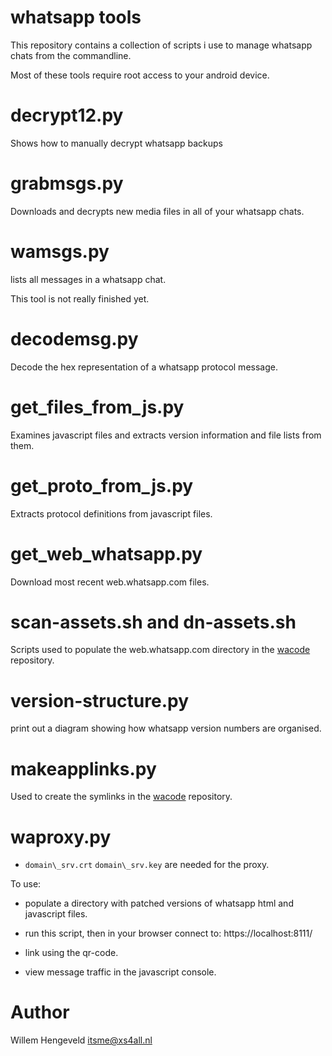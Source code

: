 whatsapp tools
==============

This repository contains a collection of scripts i use to manage whatsapp chats from the commandline.

Most of these tools require root access to your android device.


decrypt12.py
============

Shows how to manually decrypt whatsapp backups


grabmsgs.py
===========

Downloads and decrypts new media files in all of your whatsapp chats.


wamsgs.py
=========

lists all messages in a whatsapp chat.

This tool is not really finished yet.



decodemsg.py
============

Decode the hex representation of a whatsapp protocol message.


get\_files\_from\_js.py
====================

Examines javascript files and extracts version information and file lists from them.

get\_proto\_from\_js.py
====================

Extracts protocol definitions from javascript files.


get\_web\_whatsapp.py
====================

Download most recent web.whatsapp.com files.

scan-assets.sh and dn-assets.sh
==============

Scripts used to populate the web.whatsapp.com directory in the [wacode](https://github.com/nlitsme/whatsapp-web-code-history) repository.

version-structure.py
====================

print out a diagram showing how whatsapp version numbers are organised.

makeapplinks.py
===============

Used to create the symlinks in the [wacode](https://github.com/nlitsme/whatsapp-web-code-history) repository.


waproxy.py
============

 * `domain\_srv.crt` `domain\_srv.key` are needed for the proxy.

To use: 
  * populate a directory with patched versions of whatsapp html and javascript files.

  * run this script, then in your browser connect to: https://localhost:8111/
  * link using the qr-code.
  * view message traffic in the javascript console.


Author
======

Willem Hengeveld <itsme@xs4all.nl>


